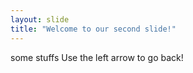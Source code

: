 ```yaml
---
layout: slide
title: "Welcome to our second slide!"
---
```

some stuffs
Use the left arrow to go back!
